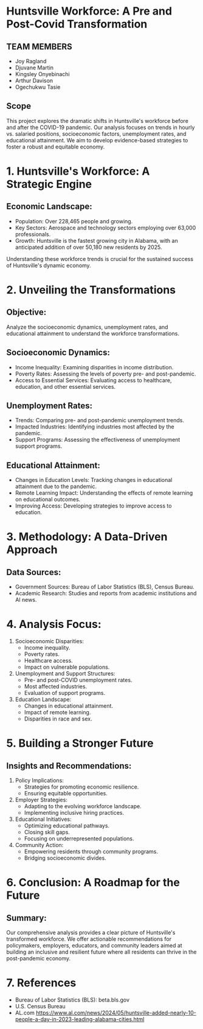 # Huntsville Workforce: A Pre and Post-Covid Transformation

## TEAM MEMBERS
- Joy Ragland
- Djuvane Martin
- Kingsley Onyebinachi
- Arthur Davison
- Ogechukwu Tasie

## Scope
This project explores the dramatic shifts in Huntsville's workforce before and after the COVID-19 pandemic. Our analysis focuses on trends in hourly vs. salaried positions, socioeconomic factors, unemployment rates, and educational attainment. We aim to develop evidence-based strategies to foster a robust and equitable economy.

# 1. Huntsville's Workforce: A Strategic Engine
## Economic Landscape:
* Population: Over 228,465 people and growing.
* Key Sectors: Aerospace and technology sectors employing over 63,000 professionals.
* Growth: Huntsville is the fastest growing city in Alabama, with an anticipated addition of over 50,180 new residents by 2025.

Understanding these workforce trends is crucial for the sustained success of Huntsville's dynamic economy.

# 2. Unveiling the Transformations
## Objective:
Analyze the socioeconomic dynamics, unemployment rates, and educational attainment to understand the workforce transformations.
## Socioeconomic Dynamics:
* Income Inequality: Examining disparities in income distribution.
* Poverty Rates: Assessing the levels of poverty pre- and post-pandemic.
* Access to Essential Services: Evaluating access to healthcare, education, and other essential services.
## Unemployment Rates:
* Trends: Comparing pre- and post-pandemic unemployment trends.
* Impacted Industries: Identifying industries most affected by the pandemic.
* Support Programs: Assessing the effectiveness of unemployment support programs.
## Educational Attainment:
* Changes in Education Levels: Tracking changes in educational attainment due to the pandemic.
* Remote Learning Impact: Understanding the effects of remote learning on educational outcomes.
* Improving Access: Developing strategies to improve access to education.

# 3. Methodology: A Data-Driven Approach
## Data Sources:
* Government Sources: Bureau of Labor Statistics (BLS), Census Bureau.
* Academic Research: Studies and reports from academic institutions and Al news.
  
# 4. Analysis Focus:
1. Socioeconomic Disparities:
    * Income inequality.
    * Poverty rates.
    * Healthcare access.
    * Impact on vulnerable populations.
2. Unemployment and Support Structures:
    * Pre- and post-COVID unemployment rates.
    * Most affected industries.
    * Evaluation of support programs.
3. Education Landscape:
    * Changes in educational attainment.
    * Impact of remote learning.
    * Disparities in race and sex.

# 5. Building a Stronger Future
## Insights and Recommendations:
1. Policy Implications:
    * Strategies for promoting economic resilience.
    * Ensuring equitable opportunities.
2. Employer Strategies:
    * Adapting to the evolving workforce landscape.
    * Implementing inclusive hiring practices.
3. Educational Initiatives:
    * Optimizing educational pathways.
    * Closing skill gaps.
    * Focusing on underrepresented populations.
4. Community Action:
    * Empowering residents through community programs.
    * Bridging socioeconomic divides.

# 6. Conclusion: A Roadmap for the Future
## Summary:
Our comprehensive analysis provides a clear picture of Huntsville's transformed workforce. We offer actionable recommendations for policymakers, employers, educators, and community leaders aimed at building an inclusive and resilient future where all residents can thrive in the post-pandemic economy.

# 7. References
* Bureau of Labor Statistics (BLS): beta.bls.gov
* U.S. Census Bureau
* AL.com  https://www.al.com/news/2024/05/huntsville-added-nearly-10-people-a-day-in-2023-leading-alabama-cities.html



